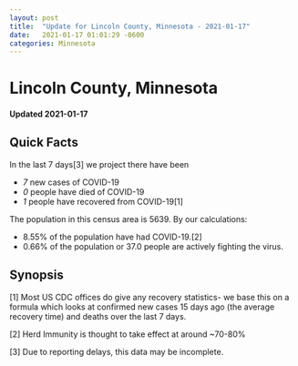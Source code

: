 ```yaml
---
layout: post
title:  "Update for Lincoln County, Minnesota - 2021-01-17"
date:   2021-01-17 01:01:29 -0600
categories: Minnesota
---
```


# Lincoln County, Minnesota
#### Updated 2021-01-17

## Quick Facts

In the last 7 days[3] we project there have been
- *7* new cases of COVID-19
- *0* people have died of COVID-19
- *1* people have recovered from COVID-19[1]

The population in this census area is 5639. By our calculations:
- 8.55% of the population have had COVID-19.[2]
- 0.66% of the population or 37.0 people are actively fighting the virus.

## Synopsis




[1] Most US CDC offices do give any recovery statistics- we base this on a formula which looks at confirmed new cases
15 days ago (the average recovery time) and deaths over the last 7 days.

[2] Herd Immunity is thought to take effect at around ~70-80%

[3] Due to reporting delays, this data may be incomplete.
 
    